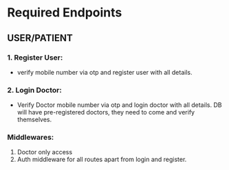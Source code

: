 # Required Endpoints

## USER/PATIENT

### 1. Register User: 

- verify mobile number via otp and register user with all details.

### 2. Login Doctor: 

- Verify Doctor mobile number via otp and login doctor with all details. DB will have pre-registered doctors, they need to come and verify themselves.


### Middlewares:
1. Doctor only access
2. Auth middleware for all routes apart from login and register.